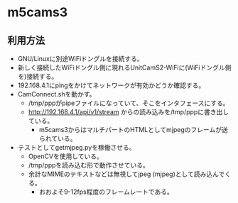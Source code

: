 # m5cams3
## 利用方法
- GNU/Linuxに別途WiFiドングルを接続する。
- 新しく接続したWiFiドングル側に現れるUnitCamS2-WiFiに(WiFiドングル側を)接続する。
- 192.168.4.1にpingをかけてネットワークが有効かどうか確認する。
- CamConnect.shを動かす。
  - /tmp/pppがpipeファイルになっていて、そこをインタフェースにする。
  - http://192.168.4.1/api/v1/stream からの読み込みを/tmp/pppに書き出している。
	- m5cams3からはマルチパートのHTMLとしてmjpegのフレームが送られている。
-  テストとしてgetmjpeg.pyを稼働させる。
   - OpenCVを使用している。
   - /tmp/pppを読み込む形で動作させている。
   - 余計なMIMEのテキストなどは無視してjpeg (mjpeg)として読み込んでくる。
	 - おおよそ9-12fps程度のフレームレートである。
